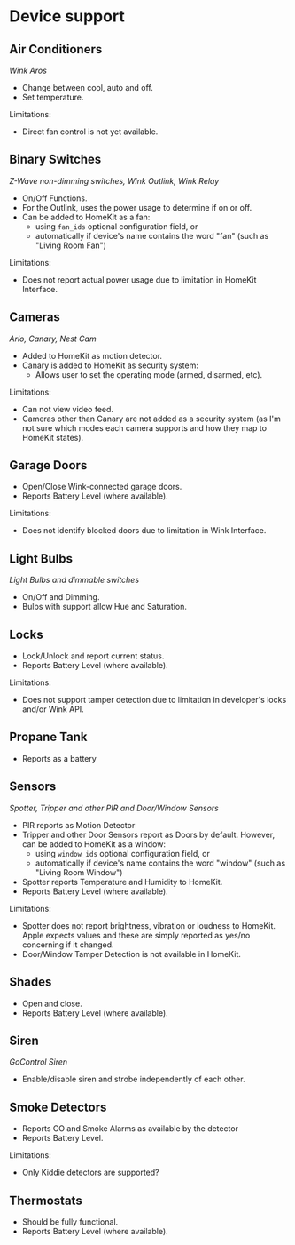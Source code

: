 # Device support

## Air Conditioners

_Wink Aros_

* Change between cool, auto and off.
* Set temperature.

Limitations:

* Direct fan control is not yet available.

## Binary Switches

_Z-Wave non-dimming switches, Wink Outlink, Wink Relay_

* On/Off Functions.
* For the Outlink, uses the power usage to determine if on or off.
* Can be added to HomeKit as a fan:
  * using `fan_ids` optional configuration field, or
  * automatically if device's name contains the word "fan" (such as "Living Room Fan")

Limitations:

* Does not report actual power usage due to limitation in HomeKit Interface.

## Cameras

_Arlo, Canary, Nest Cam_

* Added to HomeKit as motion detector.
* Canary is added to HomeKit as security system:
  * Allows user to set the operating mode (armed, disarmed, etc).

Limitations:

* Can not view video feed.
* Cameras other than Canary are not added as a security system (as I'm not sure which modes each camera supports and how they map to HomeKit states).

## Garage Doors

* Open/Close Wink-connected garage doors.
* Reports Battery Level (where available).

Limitations:

* Does not identify blocked doors due to limitation in Wink Interface.

## Light Bulbs

_Light Bulbs and dimmable switches_

* On/Off and Dimming.
* Bulbs with support allow Hue and Saturation.

## Locks

* Lock/Unlock and report current status.
* Reports Battery Level (where available).

Limitations:

* Does not support tamper detection due to limitation in developer's locks and/or Wink API.

## Propane Tank

  * Reports as a battery

## Sensors

_Spotter, Tripper and other PIR and Door/Window Sensors_

* PIR reports as Motion Detector
* Tripper and other Door Sensors report as Doors by default. However, can be added to HomeKit as a window:
  * using `window_ids` optional configuration field, or
  * automatically if device's name contains the word "window" (such as "Living Room Window")
* Spotter reports Temperature and Humidity to HomeKit.
* Reports Battery Level (where available).

Limitations:

* Spotter does not report brightness, vibration or loudness to HomeKit. Apple expects values and these are simply reported as yes/no concerning if it changed.
* Door/Window Tamper Detection is not available in HomeKit.

## Shades

* Open and close.
* Reports Battery Level (where available).

## Siren

_GoControl Siren_

* Enable/disable siren and strobe independently of each other.

## Smoke Detectors

* Reports CO and Smoke Alarms as available by the detector
* Reports Battery Level.

Limitations:

* Only Kiddie detectors are supported?

## Thermostats

* Should be fully functional.
* Reports Battery Level (where available).
